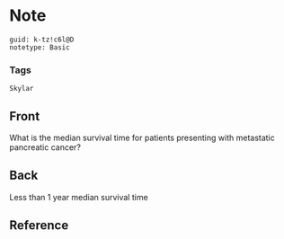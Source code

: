 # Note
```
guid: k-tz!c6l@D
notetype: Basic
```

### Tags
```
Skylar
```

## Front
What is the median survival time for patients presenting with metastatic pancreatic cancer?

## Back
Less than 1 year median survival time

## Reference

